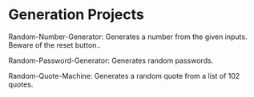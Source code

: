 # Generation Projects

Random-Number-Generator: Generates a number from the given inputs. Beware of the reset button..

Random-Password-Generator: Generates random passwords.

Random-Quote-Machine: Generates a random quote from a list of 102 quotes.
